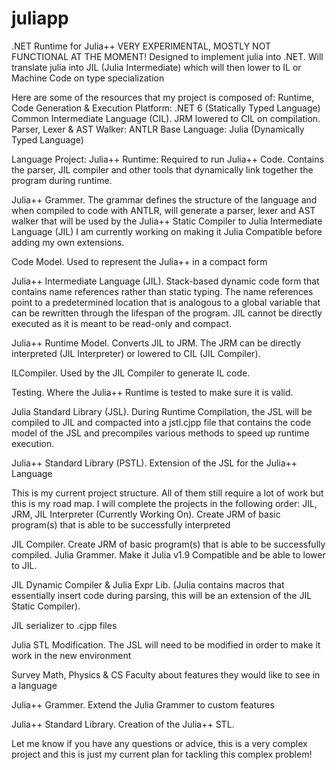 # juliapp
.NET Runtime for Julia++
VERY EXPERIMENTAL, MOSTLY NOT FUNCTIONAL AT THE MOMENT!
Designed to implement julia into .NET. Will translate julia into JIL (Julia Intermediate) which will then lower to IL or Machine Code on type specialization

Here are some of the resources that my project is composed of:
Runtime, Code Generation & Execution Platform: .NET 6 (Statically Typed Language)
Common Intermediate Language (CIL). JRM lowered to CIL on compilation.
Parser, Lexer & AST Walker: ANTLR 
Base Language: Julia (Dynamically Typed Language) 

Language Project:
Julia++ Runtime: Required to run Julia++ Code. Contains the parser, JIL compiler and other tools that dynamically link together the program during runtime. 

Julia++ Grammer. The grammar defines the structure of the language and when compiled to code with ANTLR, will generate a parser, lexer and AST walker that will be used by the Julia++ Static Compiler to Julia Intermediate Language (JIL) I am currently working on making it Julia Compatible before adding my own extensions.

Code Model. Used to represent the Julia++ in a compact form

Julia++ Intermediate Language (JIL). Stack-based dynamic code form that contains name references rather than static typing. The name references point to a predetermined location that is analogous to a global variable that can be rewritten through the lifespan of the program. JIL cannot be directly executed as it is meant to be read-only and compact.

Julia++ Runtime Model. Converts JIL to JRM. The JRM can be directly interpreted (JIL Interpreter) or lowered to CIL (JIL Compiler). 

ILCompiler. Used by the JIL Compiler to generate IL code.

Testing. Where the Julia++ Runtime is tested to make sure it is valid.

Julia Standard Library (JSL). During Runtime Compilation, the JSL will be compiled to JIL and compacted into a jstl.cjpp file that contains the code model of the JSL and precompiles various methods to speed up runtime execution.

Julia++ Standard Library (PSTL). Extension of the JSL for the Julia++ Language

This is my current project structure. All of them still require a lot of work but this is my road map. I will complete the projects in the following order: 
JIL, JRM, JIL Interpreter (Currently Working On). Create JRM of basic program(s) that is able to be successfully interpreted

JIL Compiler.  Create JRM of basic program(s) that is able to be successfully compiled.
Julia Grammer. Make it Julia v1.9 Compatible and be able to lower to JIL.

JIL Dynamic Compiler & Julia Expr Lib. (Julia contains macros that essentially insert code during parsing, this will be an extension of the JIL Static Compiler).

JIL serializer to .cjpp files

Julia STL Modification. The JSL will need to be modified in order to make it work in the new environment

Survey Math, Physics & CS Faculty about features they would like to see in a language

Julia++ Grammer. Extend the Julia Grammer to custom features

Julia++ Standard Library. Creation of the Julia++ STL. 

Let me know if you have any questions or advice, this is a very complex project and this is just my current plan for tackling this complex problem!




